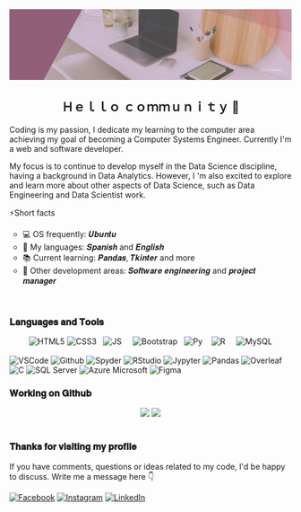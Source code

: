 <img src="./resources/OdraSanchez-Banner.png"> 
<h2 align="center">Ｈｅｌｌｏ ｃｏｍｍｕｎｉｔｙ 👋</h2>
<p>Coding is my passion, I dedicate my learning to the computer area achieving my goal of becoming a Computer Systems Engineer. Currently I'm a web and software developer.</p>
<p>My focus is to continue to develop myself in the Data Science discipline, having a background in Data Analytics. However, I 'm also excited to explore and learn more about other aspects of Data Science, such as Data Engineering and Data Scientist work.</p>

⚡Short facts
<ul type="circle"> 
    <li> 💻 OS frequently: 𝑼𝒃𝒖𝒏𝒕𝒖 </li>
    <li> 💬 My languages: 𝑺𝒑𝒂𝒏𝒊𝒔𝒉 and 𝑬𝒏𝒈𝒍𝒊𝒔𝒉 </li>
    <li> 📚 Current learning: 𝑷𝒂𝒏𝒅𝒂𝒔, 𝑻𝒌𝒊𝒏𝒕𝒆𝒓 and more </li>
    <li> 💼 Other development areas: 𝑺𝒐𝒇𝒕𝒘𝒂𝒓𝒆 𝒆𝒏𝒈𝒊𝒏𝒆𝒆𝒓𝒊𝒏𝒈 and 𝒑𝒓𝒐𝒋𝒆𝒄𝒕 𝒎𝒂𝒏𝒂𝒈𝒆𝒓</li>
</ul>
<br>

### 𝐋𝐚𝐧𝐠𝐮𝐚𝐠𝐞𝐬 𝐚𝐧𝐝 𝐓𝐨𝐨𝐥𝐬
<div align="center" style="display: inline_block">
	<img alt ="HTML5" aling=center width=65 height=65 src="https://cdn.jsdelivr.net/gh/devicons/devicon/icons/html5/html5-plain-wordmark.svg" />
	<img alt ="CSS3" aling=center width=65 height=65 src="https://cdn.jsdelivr.net/gh/devicons/devicon/icons/css3/css3-plain-wordmark.svg" /> &nbsp;
	<img alt ="JS" aling=center width=60 height=60 src="https://cdn.jsdelivr.net/gh/devicons/devicon/icons/javascript/javascript-plain.svg" /> &nbsp;&nbsp;&nbsp;
	<img alt ="Bootstrap" aling=center width=65 height=65 src="https://cdn.jsdelivr.net/gh/devicons/devicon/icons/bootstrap/bootstrap-plain-wordmark.svg" />&nbsp;&nbsp;
	<img alt ="Py" aling=center width=65 height=65 src="https://cdn.jsdelivr.net/gh/devicons/devicon/icons/python/python-original-wordmark.svg" /> &nbsp;&nbsp;
	<img alt ="R" aling=center width=65 height=65 src="https://cdn.jsdelivr.net/gh/devicons/devicon/icons/r/r-original.svg" /> &nbsp;&nbsp;&nbsp;
	<img alt ="MySQL" aling=center width=65 height=65 src="https://cdn.jsdelivr.net/gh/devicons/devicon/icons/mysql/mysql-plain-wordmark.svg" />
</div>
<br>
<div style="display: inline_block">
	<img alt ="VSCode" src="https://img.shields.io/badge/VS_Code-915F78?style=flat-square&logo=visual%20studio%20code&logoColor=white"/>
	<img alt ="Github" src="https://img.shields.io/badge/GitHub-915F78?style=flat-square&logo=github&logoColor=white"/>
	<img alt ="Spyder" src="https://img.shields.io/badge/Spyder-915F78?style=flat-square&logo=spyder%20ide&logoColor=white"/>
	<img alt ="RStudio" src="https://img.shields.io/badge/R_Studio-915F78?style=flat-square&logo=RStudio&logoColor=white"/>
	<img alt ="Jypyter" src="https://img.shields.io/badge/Jupyter-915F78?style=flat-square&logo=jupyter&logoColor=white"/>
	<img alt ="Pandas" src="https://img.shields.io/badge/Pandas-915F78?style=flat-square&logo=pandas&logoColor=white"/>
	<img alt ="Overleaf" src="https://img.shields.io/badge/Overleaf-915F78?style=flat-square&logo=Overleaf&logoColor=white"/>
	<img alt ="C" src="https://img.shields.io/badge/C-915F78?style=flat-square&logo=c&logoColor=white"/>
	<img alt ="SQL Server" src="https://img.shields.io/badge/SQL_Server-915F78?style=flat-square&logo=microsoft-sql-server&logoColor=white"/>
	<img alt ="Azure Microsoft" src="https://img.shields.io/badge/azure-915F78?style=flat-square&logo=microsoft-azure&logoColor=white"/>
	<img alt ="Figma" src="https://img.shields.io/badge/Figma-915F78?style=flat-square&logo=figma&logoColor=white"/>
</div>

### 𝐖𝐨𝐫𝐤𝐢𝐧𝐠 𝐨𝐧 𝐆𝐢𝐭𝐡𝐮𝐛
<div align="center">
	<img height="108 cm" src="https://github-readme-stats.vercel.app/api?username=odrasanchez&hide=prs,contribs&show_icons=true&rank_icon=github&theme=omni" />
	<img height="110 cm" src="https://github-readme-stats.vercel.app/api/top-langs/?username=odrasanchez&layout=compact&hide_progress=true&theme=omni" />
</div>
<br>

### 𝐓𝐡𝐚𝐧𝐤𝐬 𝐟𝐨𝐫 𝐯𝐢𝐬𝐢𝐭𝐢𝐧𝐠 𝐦𝐲 𝐩𝐫𝐨𝐟𝐢𝐥𝐞
<p>If you have comments, questions or ideas related to my code, I'd be happy to discuss. Write me a message here 👇</p>
<div>
	<a href="https://www.facebook.com/profile.php?id=100086470445109" target="_blank"><img alt="Facebook" src="https://img.shields.io/badge/Odra%20Sanchez-1877F2?style=for-the-badge&logo=facebook&logoColor=white" target="_blank" /></a>
	<a href="https://www.instagram.com/odra.dev/" target="_blank"><img alt="Instagram" src="https://img.shields.io/badge/&#64;odra.dev-E4405F?style=for-the-badge&logo=instagram&logoColor=white" target="_blank" /></a>
	<a href="http://www.linkedin.com/in/odrasanchez" target="_blank"><img alt="LinkedIn" src="https://img.shields.io/badge/Odra%20Sanchez-0077B5?style=for-the-badge&logo=linkedin&logoColor=white" target="_blank" /></a>
</div>
